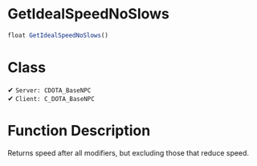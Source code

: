 # GetIdealSpeedNoSlows
```js
float GetIdealSpeedNoSlows()
```
# Class
✔ `Server: CDOTA_BaseNPC`  
✔ `Client: C_DOTA_BaseNPC`  

# Function Description
Returns speed after all modifiers, but excluding those that reduce speed.
